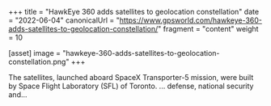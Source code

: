 +++
title = "HawkEye 360 adds satellites to geolocation constellation"
date = "2022-06-04"
canonicalUrl = "https://www.gpsworld.com/hawkeye-360-adds-satellites-to-geolocation-constellation/"
fragment = "content"
weight = 10

[asset]
    image = "hawkeye-360-adds-satellites-to-geolocation-constellation.png"
+++

The satellites, launched aboard SpaceX Transporter-5 mission, were built by 
Space Flight Laboratory (SFL) of Toronto. ... defense, national security 
and...
